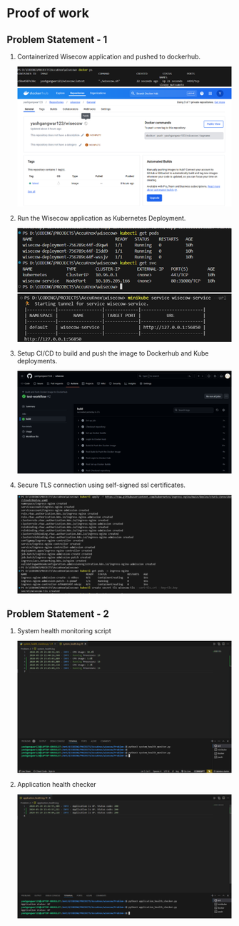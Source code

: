# Proof of work

## Problem Statement - 1

1. Containerized Wisecow application and pushed to dockerhub.

   ![image](https://github.com/yashgangwar7558/wisecow/blob/master/screenshots/docker_ps.png)
   ![image](https://github.com/yashgangwar7558/wisecow/blob/master/screenshots/docker_hub.png)

2. Run the Wisecow application as Kubernetes Deployment. 

   ![image](https://github.com/yashgangwar7558/wisecow/blob/master/screenshots/kube_pods_svc.png)
   ![image](https://github.com/yashgangwar7558/wisecow/blob/master/screenshots/kube_deploy.png)

3. Setup CI/CD to build and push the image to Dockerhub and Kube deployments.

   ![image](https://github.com/yashgangwar7558/wisecow/blob/master/screenshots/CICD-1.png)

4. Secure TLS connection using self-signed ssl certificates.

   ![image](https://github.com/yashgangwar7558/wisecow/blob/master/screenshots/TLS.png)

## Problem Statement - 2

1. System health monitoring script

   ![image](https://github.com/yashgangwar7558/wisecow/blob/master/screenshots/system_health.png)

2. Application health checker

   ![image](https://github.com/yashgangwar7558/wisecow/blob/master/screenshots/application_health.png)
